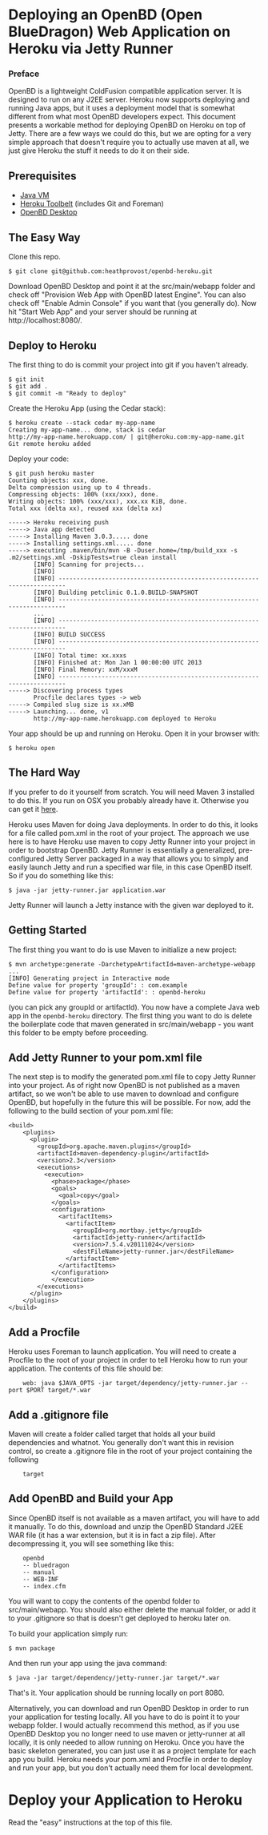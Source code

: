 # Deploying an OpenBD (Open BlueDragon) Web Application on Heroku via Jetty Runner

### Preface
OpenBD is a lightweight ColdFusion compatible application server. It is designed to run
on any J2EE server. Heroku now supports deploying and running Java apps, but it uses a 
deployment model that is somewhat different from what most OpenBD developers expect. 
This document presents a workable method for deploying OpenBD on Heroku on top of Jetty.
There are a few ways we could do this, but we are opting for a very simple approach that
doesn't require you to actually use maven at all, we just give Heroku the stuff it needs 
to do it on their side.

## Prerequisites

* [Java VM](http://www.java.com/en/download/index.jsp)
* [Heroku Toolbelt](https://toolbelt.heroku.com/) (includes Git and Foreman)
* [OpenBD Desktop](http://openbd.org/downloads/)

## The Easy Way

Clone this repo. 

    $ git clone git@github.com:heathprovost/openbd-heroku.git


Download OpenBD Desktop and point it at the src/main/webapp folder and check
off "Provision Web App with OpenBD latest Engine". You can also check off "Enable Admin Console"
if you want that (you generally do). Now hit "Start Web App" and your server should be running
at http://localhost:8080/. 

## Deploy to Heroku

The first thing to do is commit your project into git if you haven't already.

    $ git init
    $ git add .
    $ git commit -m "Ready to deploy"

Create the Heroku App (using the Cedar stack):

    $ heroku create --stack cedar my-app-name
    Creating my-app-name... done, stack is cedar
    http://my-app-name.herokuapp.com/ | git@heroku.com:my-app-name.git
    Git remote heroku added

Deploy your code:

    $ git push heroku master
    Counting objects: xxx, done.
    Delta compression using up to 4 threads.
    Compressing objects: 100% (xxx/xxx), done.
    Writing objects: 100% (xxx/xxx), xxx.xx KiB, done.
    Total xxx (delta xx), reused xxx (delta xx)

    -----> Heroku receiving push
    -----> Java app detected
    -----> Installing Maven 3.0.3..... done
    -----> Installing settings.xml..... done
    -----> executing .maven/bin/mvn -B -Duser.home=/tmp/build_xxx -s .m2/settings.xml -DskipTests=true clean install
           [INFO] Scanning for projects...
           [INFO]                                                                         
           [INFO] ------------------------------------------------------------------------
           [INFO] Building petclinic 0.1.0.BUILD-SNAPSHOT
           [INFO] ------------------------------------------------------------------------
           ...
           [INFO] ------------------------------------------------------------------------
           [INFO] BUILD SUCCESS
           [INFO] ------------------------------------------------------------------------
           [INFO] Total time: xx.xxxs
           [INFO] Finished at: Mon Jan 1 00:00:00 UTC 2013
           [INFO] Final Memory: xxM/xxxM
           [INFO] ------------------------------------------------------------------------
    -----> Discovering process types
           Procfile declares types -> web
    -----> Compiled slug size is xx.xMB
    -----> Launching... done, v1
           http://my-app-name.herokuapp.com deployed to Heroku


Your app should be up and running on Heroku. Open it in your browser with:

    $ heroku open

## The Hard Way

If you prefer to do it yourself from scratch. You will need Maven 3 installed to do this.
If you run on OSX you probably already have it. Otherwise you can get it [here](http://maven.apache.org/download.cgi).

Heroku uses Maven for doing Java deployments. In order to do this, it looks for a file
called pom.xml in the root of your project. The approach we use here is to have Heroku
use maven to copy Jetty Runner into your project in order to bootstrap OpenBD. Jetty 
Runner is essentially a generalized, pre-configured Jetty Server packaged in a way that
allows you to simply and easily launch Jetty and run a specified war file, in this case
OpenBD itself. So if you do something like this: 

    $ java -jar jetty-runner.jar application.war

Jetty Runner will launch a Jetty instance with the given war deployed to it.

## Getting Started

The first thing you want to do is use Maven to initialize a new project:

    $ mvn archetype:generate -DarchetypeArtifactId=maven-archetype-webapp
    ...
    [INFO] Generating project in Interactive mode
    Define value for property 'groupId': : com.example
    Define value for property 'artifactId': : openbd-heroku
    
(you can pick any groupId or artifactId). You now have a complete Java web app in the `openbd-heroku` directory.
The first thing you want to do is delete the boilerplate code that maven generated in src/main/webapp - you want
this folder to be empty before proceeding.

## Add Jetty Runner to your pom.xml file

The next step is to modify the generated pom.xml file to copy Jetty Runner into your project. As of right now
OpenBD is not published as a maven artifact, so we won't be able to use maven to download and configure OpenBD,
but hopefully in the future this will be possible. For now, add the following to the build section of your pom.xml file:

    <build>
	    <plugins>
	      <plugin>
	        <groupId>org.apache.maven.plugins</groupId>
	        <artifactId>maven-dependency-plugin</artifactId>
	        <version>2.3</version>
	        <executions>
	          <execution>
	            <phase>package</phase>
	            <goals>
	              <goal>copy</goal>
	            </goals>
	            <configuration>
	              <artifactItems>
	                <artifactItem>
	                  <groupId>org.mortbay.jetty</groupId>
	                  <artifactId>jetty-runner</artifactId>
	                  <version>7.5.4.v20111024</version>
	                  <destFileName>jetty-runner.jar</destFileName>
	                </artifactItem>
	              </artifactItems>
	            </configuration>
	            </execution>
	        </executions>
	      </plugin>
	    </plugins>
    </build>

## Add a Procfile

Heroku uses Foreman to launch application. You will need to create a Procfile to the root of your project in
order to tell Heroku how to run your application. The contents of this file should be:

		web: java $JAVA_OPTS -jar target/dependency/jetty-runner.jar --port $PORT target/*.war

## Add a .gitignore file

Maven will create a folder called target that holds all your build dependencies and whatnot. You generally
don't want this in revision control, so create a .gitignore file in the root of your project containing the
following

		target

## Add OpenBD and Build your App

Since OpenBD itself is not available as a maven artifact, you will have to add it manually. To do this, download and unzip the OpenBD Standard J2EE WAR file (it has a war extension, but it is in fact a zip file). After
decompressing it, you will see something like this:

		openbd
		-- bluedragon
		-- manual
		-- WEB-INF
		-- index.cfm

You will want to copy the contents of the openbd folder to src/main/webapp. You should also either delete the
manual folder, or add it to your .gitignore so that is doesn't get deployed to heroku later on.

To build your application simply run:

    $ mvn package

And then run your app using the java command:

    $ java -jar target/dependency/jetty-runner.jar target/*.war

That's it. Your application should be running locally on port 8080. 

Alternatively, you can download and run OpenBD Desktop in order to run your application for testing locally. All you have to do is point it to your webapp folder. I would actually recommend this method, as if you use OpenBD Desktop you no longer need to use maven or jetty-runner at all locally, it is only needed to allow running on Heroku. Once you have the basic skeleton generated, you can just use it as a project template for each app you
build. Heroku needs your pom.xml and Procfile in order to deploy and run your app, but you don't actually need them for local development.

# Deploy your Application to Heroku

Read the "easy" instructions at the top of this file.

